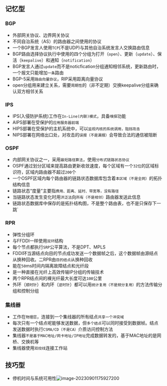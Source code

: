 ## 记忆型

### BGP

* 外部网关协议、边界网关协议
* 不同自治系统（AS）的路由器之间使用的协议
* 一个BGP发言人使用`TCP`(不是UDP)与其他自治系统发言人交换路由信息
* BGP路由选择协议执行中使用的四个分组为打开（`open`）、更新（`update`）、保活（`keepalive`）和通知（`notification`）
* BGP发言人通过`update`而不是noticfication分组通知相邻系统，更新路由时，一个报文只能增加`一条`路由
* BGP-5采用`路由向量协议`，RIP采用距离向量协议
* open分组用来建立关系，需要`周期性`的（非不定期）交换keepalive分组来确认双方相邻关系

### IPS

* IPS(入侵防护系统)工作在`In-Line(内联)模式`，具备`嗅探`功能
* AIPS部署在受保护的`应用服务器前端`
* HIPS部署在受保护的主机系统中，可以`监视内核的系统调用，阻挡攻击`
* NIPS部署在网络出口处，对攻击的`误报（不是漏报）`会导致合法的通信被阻断

### OSPF

* 内部网关协议之一，采用`最短路径算法`，使用`分布式链路状态协议`
* OSPF通过划分区域来提高路由更新收敛速度，每个区域有一个`32位`的区域标识符，区域内路由器不超过`200`个
* 一个OSPF区域内每个路由器的链路状态数据库包含着`本区域（不是全网）`的拓扑结构信息
* 链路状态“度量”主要指`费用、距离、延时、带宽等，没有路径`
* 当链路状态发生变化时用`洪泛法`向`所有（不是相邻）`路由器发送此信息
* 链路状态数据库中保存的是拓扑结构图，不是整个路由表，也不是只保存下一跳`

### RPR

* 弹性分组环
* 与FFDDI一样使用`双环`结构
* 每个节点都执行`SRP`公平算法，不是DPT、MPLS
* FDDI环当源结点向目的节点成功发送一个数据帧之后，这个数据帧由源结点从换种回收。二RPR由`目的结点`从换种回收
* 能在`50`ms时间内隔离故障结点和光纤段
* 是一种直接在光纤上高效传输IP分组的传输技术
* 两个RPR结点间的裸光纤最大长度可达`100`公里
* 外环（`顺时针`）和内环（`逆时针`）都可以用`统计复用（不是频分复用）`的方法传输分组和控制分组

### 集线器

* 工作在`物理层`，连接到一个集线器的所有结点`共享一个冲突域`
* 每次只有一个结点呢能够发送数据，但`多个结点`可以同时接受到数据帧。结点发送数据时执行`CSMA/CD（不是CA）`介质访问控制方法
* 集线器`不是基于MAC地址/网卡地址/IP地址`完成数据转发的，基于MAC地址的是网桥、交换机等
* 集线器使用`双绞线`连接工作站

## 技巧型

* 停机时间与系统可用性![image-20230901175927200](C:/Users/lenovo/AppData/Roaming/Typora/typora-user-images/image-20230901175927200.png)